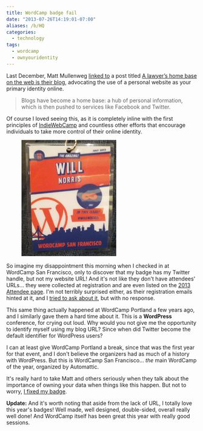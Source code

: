 ```yaml
---
title: WordCamp badge fail
date: "2013-07-26T14:19:01-07:00"
aliases: /b/HQ
categories:
  - technology
tags:
  - wordcamp
  - ownyouridentity
---
```


Last December, Matt Mullenweg [linked to][] a post titled [A lawyer’s home base on the web is their blog][home base],
advocating the use of a personal website as your primary identity online.

> Blogs have become a home base: a hub of personal information, which is then pushed to services like Facebook and
> Twitter.

Of course I loved seeing this, as it is completely inline with the first principles of [IndieWebCamp][] and countless
other efforts that encourage individuals to take more control of their online identity.

<figure class="alignright outset">
  <a href="wordcamp-badge.jpg"><img src="wordcamp-badge.jpg" alt="WordCamp badge" width="250" /></a>
</figure>

So imagine my disappointment this morning when I checked in at WordCamp San Francisco, only to discover that my badge
has my Twitter handle, but not my website URL! And it's not like they don't have attendees' URLs... they were collected
at registration and are even listed on the [2013 Attendee page]. I'm not terribly surprised either, as their
registration emails hinted at it, and I [tried to ask about it][], but with no response.

This same thing actually happened at WordCamp Portland a few years ago, and I similarly gave them a hard time about it.
This is a **WordPress** conference, for crying out loud. Why would you not give me the opportunity to identify myself
using my blog URL? Since when did Twitter become the default identifier for WordPress users?

I can at least give WordCamp Portland a break, since that was the first year for that event, and I don't believe the
organizers had as much of a history with WordPress. But this is WordCamp San Francisco... _the_ main WordCamp of the
year, organized by Automattic.

It's really hard to take Matt and others seriously when they talk about the importance of owning your data when things
like this happen. But not to worry, [I fixed my badge][].

**Update:** And it's worth noting that aside from the lack of URL, I totally love this year's badges! Well made, well
designed, double-sided, overall really well done! And WordCamp itself has been great this year with really good
sessions.

[linked to]: http://ma.tt/2012/12/real-lawyers-have-blogs/
[home base]: http://kevin.lexblog.com/2012/12/10/a-lawyers-home-base-on-the-web-is-their-blog/
[IndieWebCamp]: https://indieweb.org/
[2013 Attendee page]: http://2013.sf.wordcamp.org/attendees/
[tried to ask about it]: https://twitter.com/willnorris/status/355547956662906881
[I fixed my badge]: wordcamp-badge-fixed.jpg
